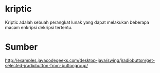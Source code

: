 # kriptic
Kriptic adalah sebuah perangkat lunak yang dapat melakukan beberapa macam enkripsi dekripsi tertentu.

# Sumber
http://examples.javacodegeeks.com/desktop-java/swing/jradiobutton/get-selected-jradiobutton-from-buttongroup/
